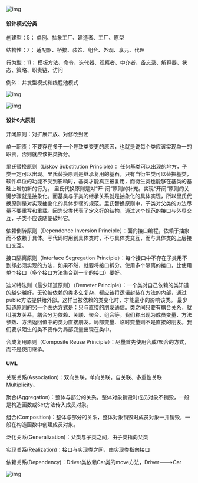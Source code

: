 ![img](https://cdn.jsdelivr.net/gh/4youngS/imgbed@main/git/472002-20210813102238531-976748323.png)

#### 设计模式分类

创建型：5；  单例、抽象工厂、建造者、工厂、原型

结构性：7；  适配器、桥接、装饰、组合、外观、享元、代理

行为型：11； 模板方法、命令、迭代器、观察者、中介者、备忘录、解释器、状态、策略、职责链、访问

例外：并发型模式和线程池模式 

![img](https://cdn.jsdelivr.net/gh/4youngS/imgbed@main/git/472002-20210813165618350-2610489.png)

![img](https://cdn.jsdelivr.net/gh/4youngS/imgbed@main/git/472002-20210813094921863-1575793871.png)

#### 设计6大原则

 开闭原则：对扩展开放、对修改封闭

 单一职责：不要存在多于一个导致类变更的原因，也就是说每个类应该实现单一的职责，否则就应该把类拆分。

 里氏替换原则（Liskov Substitution Principle）： 任何基类可以出现的地方，子类一定可以出现。里氏替换原则是继承复用的基石，只有当衍生类可以替换基类，软件单位的功能不受到影响时，基类才能真正被复用，而衍生类也能够在基类的基础上增加新的行为。
里氏代换原则是对“开-闭”原则的补充。实现“开闭”原则的关键步骤就是抽象化。而基类与子类的继承关系就是抽象化的具体实现，所以里氏代换原则是对实现抽象化的具体步骤的规范。里氏替换原则中，子类对父类的方法尽量不要重写和重载。因为父类代表了定义好的结构，通过这个规范的接口与外界交互，子类不应该随便破坏它。

 依赖倒转原则（Dependence Inversion Principle）：面向接口编程，依赖于抽象而不依赖于具体。写代码时用到具体类时，不与具体类交互，而与具体类的上层接口交互。

接口隔离原则（Interface Segregation Principle）：每个接口中不存在子类用不到却必须实现的方法，如果不然，就要将接口拆分。使用多个隔离的接口，比使用单个接口（多个接口方法集合到一个的接口）要好。

迪米特法则（最少知道原则）（Demeter Principle）：一个类对自己依赖的类知道的越少越好。无论被依赖的类多么复杂，都应该将逻辑封装在方法的内部，通过public方法提供给外部。这样当被依赖的类变化时，才能最小的影响该类。
最少知道原则的另一个表达方式是：只与直接的朋友通信。类之间只要有耦合关系，就叫朋友关系。耦合分为依赖、关联、聚合、组合等。我们称出现为成员变量、方法参数、方法返回值中的类为直接朋友。局部变量、临时变量则不是直接的朋友。我们要求陌生的类不要作为局部变量出现在类中。

合成复用原则（Composite Reuse Principle）：尽量首先使用合成/聚合的方式，而不是使用继承。




#### UML

关联关系(Association)：双向关联，单向关联，自关联、多重性关联Multiplicity、

聚合(Aggregation)：整体与部分的关系，整体对象销毁时成员对象不销毁，一般是构造函数或Set方法传入成员对象。

组合(Composition)：整体与部分的关系，整体对象销毁时成员对象一并销毁，一般在构造函数中创建成员对象。

泛化关系(Generalization)：父类与子类之间，由子类指向父类

实现关系(Realization)：接口与实现类之间，由实现类指向接口 


依赖关系(Dependency)：Driver类依赖Car类的move方法，Driver--->Car

![img](https://cdn.jsdelivr.net/gh/4youngS/imgbed@main/git/472002-20210712222430201-234530119.png)
